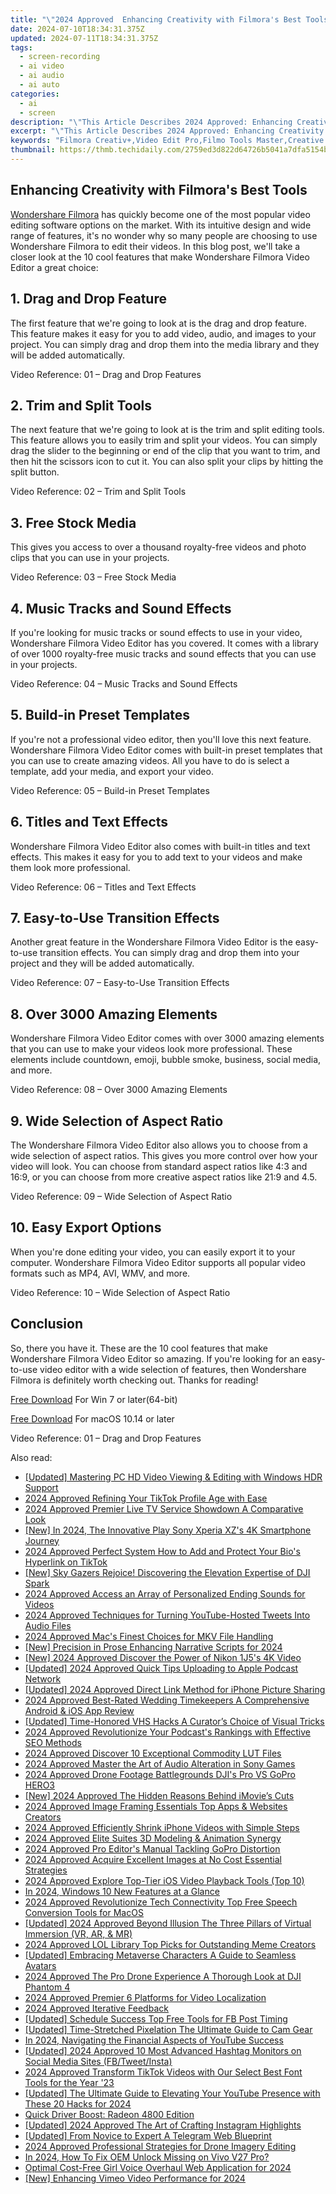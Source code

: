 ```yaml
---
title: "\"2024 Approved  Enhancing Creativity with Filmora's Best Tools\""
date: 2024-07-10T18:34:31.375Z
updated: 2024-07-11T18:34:31.375Z
tags: 
  - screen-recording
  - ai video
  - ai audio
  - ai auto
categories: 
  - ai
  - screen
description: "\"This Article Describes 2024 Approved: Enhancing Creativity with Filmora's Best Tools\""
excerpt: "\"This Article Describes 2024 Approved: Enhancing Creativity with Filmora's Best Tools\""
keywords: "Filmora Creativ+,Video Edit Pro,Filmo Tools Master,Creative Film Editing,FilmMax Crafting,VideoForm Artistry,MovieMaker Skills"
thumbnail: https://thmb.techidaily.com/2759ed3d822d64726b5041a7dfa5154bfc20081c37343fab709d27bf02b2be55.jpg
---
```


## Enhancing Creativity with Filmora's Best Tools

[Wondershare Filmora](https://tools.techidaily.com/wondershare/filmora/download/) has quickly become one of the most popular video editing software options on the market. With its intuitive design and wide range of features, it's no wonder why so many people are choosing to use Wondershare Filmora to edit their videos. In this blog post, we'll take a closer look at the 10 cool features that make Wondershare Filmora Video Editor a great choice:

## 1\. Drag and Drop Feature

The first feature that we're going to look at is the drag and drop feature. This feature makes it easy for you to add video, audio, and images to your project. You can simply drag and drop them into the media library and they will be added automatically.

Video Reference: 01 – Drag and Drop Features

## 2\. Trim and Split Tools

The next feature that we're going to look at is the trim and split editing tools. This feature allows you to easily trim and split your videos. You can simply drag the slider to the beginning or end of the clip that you want to trim, and then hit the scissors icon to cut it. You can also split your clips by hitting the split button.

Video Reference: 02 – Trim and Split Tools

## 3\. Free Stock Media

This gives you access to over a thousand royalty-free videos and photo clips that you can use in your projects.

Video Reference: 03 – Free Stock Media

## 4\. Music Tracks and Sound Effects

If you're looking for music tracks or sound effects to use in your video, Wondershare Filmora Video Editor has you covered. It comes with a library of over 1000 royalty-free music tracks and sound effects that you can use in your projects.

Video Reference: 04 – Music Tracks and Sound Effects

## 5\. Build-in Preset Templates

If you're not a professional video editor, then you'll love this next feature. Wondershare Filmora Video Editor comes with built-in preset templates that you can use to create amazing videos. All you have to do is select a template, add your media, and export your video.

Video Reference: 05 – Build-in Preset Templates

## 6\. Titles and Text Effects

Wondershare Filmora Video Editor also comes with built-in titles and text effects. This makes it easy for you to add text to your videos and make them look more professional.

Video Reference: 06 – Titles and Text Effects

## 7\. Easy-to-Use Transition Effects

Another great feature in the Wondershare Filmora Video Editor is the easy-to-use transition effects. You can simply drag and drop them into your project and they will be added automatically.

Video Reference: 07 – Easy-to-Use Transition Effects

## 8\. Over 3000 Amazing Elements

Wondershare Filmora Video Editor comes with over 3000 amazing elements that you can use to make your videos look more professional. These elements include countdown, emoji, bubble smoke, business, social media, and more.

Video Reference: 08 – Over 3000 Amazing Elements

## 9\. Wide Selection of Aspect Ratio

The Wondershare Filmora Video Editor also allows you to choose from a wide selection of aspect ratios. This gives you more control over how your video will look. You can choose from standard aspect ratios like 4:3 and 16:9, or you can choose from more creative aspect ratios like 21:9 and 4.5.

Video Reference: 09 – Wide Selection of Aspect Ratio

## 10\. Easy Export Options

When you're done editing your video, you can easily export it to your computer. Wondershare Filmora Video Editor supports all popular video formats such as MP4, AVI, WMV, and more.

Video Reference: 10 – Wide Selection of Aspect Ratio

## Conclusion

So, there you have it. These are the 10 cool features that make Wondershare Filmora Video Editor so amazing. If you're looking for an easy-to-use video editor with a wide selection of features, then Wondershare Filmora is definitely worth checking out. Thanks for reading!

[Free Download](https://tools.techidaily.com/wondershare/filmora/download/) For Win 7 or later(64-bit)

[Free Download](https://tools.techidaily.com/wondershare/filmora/download/) For macOS 10.14 or later

Video Reference: 01 – Drag and Drop Features


<ins class="adsbygoogle"
     style="display:block"
     data-ad-format="autorelaxed"
     data-ad-client="ca-pub-7571918770474297"
     data-ad-slot="1223367746"></ins>



<ins class="adsbygoogle"
     style="display:block"
     data-ad-client="ca-pub-7571918770474297"
     data-ad-slot="8358498916"
     data-ad-format="auto"
     data-full-width-responsive="true"></ins>




<span class="atpl-alsoreadstyle">Also read:</span>
<div><ul>
<li><a href="https://article-knowledge.techidaily.com/updated-mastering-pc-hd-video-viewing-and-editing-with-windows-hdr-support/"><u>[Updated] Mastering PC HD Video Viewing & Editing with Windows HDR Support</u></a></li>
<li><a href="https://article-knowledge.techidaily.com/2024-approved-refining-your-tiktok-profile-age-with-ease/"><u>2024 Approved  Refining Your TikTok Profile Age with Ease</u></a></li>
<li><a href="https://article-knowledge.techidaily.com/2024-approved-premier-live-tv-service-showdown-a-comparative-look/"><u>2024 Approved  Premier Live TV Service Showdown  A Comparative Look</u></a></li>
<li><a href="https://article-knowledge.techidaily.com/new-in-2024-the-innovative-play-sony-xperia-xzs-4k-smartphone-journey/"><u>[New] In 2024, The Innovative Play  Sony Xperia XZ's 4K Smartphone Journey</u></a></li>
<li><a href="https://article-knowledge.techidaily.com/2024-approved-perfect-system-how-to-add-and-protect-your-bios-hyperlink-on-tiktok/"><u>2024 Approved  Perfect System  How to Add and Protect Your Bio's Hyperlink on TikTok</u></a></li>
<li><a href="https://article-knowledge.techidaily.com/new-sky-gazers-rejoice-discovering-the-elevation-expertise-of-dji-spark/"><u>[New] Sky Gazers Rejoice! Discovering the Elevation Expertise of DJI Spark</u></a></li>
<li><a href="https://article-knowledge.techidaily.com/2024-approved-access-an-array-of-personalized-ending-sounds-for-videos/"><u>2024 Approved  Access an Array of Personalized Ending Sounds for Videos</u></a></li>
<li><a href="https://article-knowledge.techidaily.com/2024-approved-techniques-for-turning-youtube-hosted-tweets-into-audio-files/"><u>2024 Approved  Techniques for Turning YouTube-Hosted Tweets Into Audio Files</u></a></li>
<li><a href="https://article-knowledge.techidaily.com/2024-approved-macs-finest-choices-for-mkv-file-handling/"><u>2024 Approved  Mac's Finest Choices for MKV File Handling</u></a></li>
<li><a href="https://article-knowledge.techidaily.com/new-precision-in-prose-enhancing-narrative-scripts-for-2024/"><u>[New] Precision in Prose  Enhancing Narrative Scripts for 2024</u></a></li>
<li><a href="https://article-knowledge.techidaily.com/new-2024-approved-discover-the-power-of-nikon-1j5s-4k-video/"><u>[New] 2024 Approved  Discover the Power of Nikon 1J5's 4K Video</u></a></li>
<li><a href="https://article-knowledge.techidaily.com/updated-2024-approved-quick-tips-uploading-to-apple-podcast-network/"><u>[Updated] 2024 Approved  Quick Tips  Uploading to Apple Podcast Network</u></a></li>
<li><a href="https://article-knowledge.techidaily.com/updated-2024-approved-direct-link-method-for-iphone-picture-sharing/"><u>[Updated] 2024 Approved  Direct Link Method for iPhone Picture Sharing</u></a></li>
<li><a href="https://article-knowledge.techidaily.com/2024-approved-best-rated-wedding-timekeepers-a-comprehensive-android-and-ios-app-review/"><u>2024 Approved  Best-Rated Wedding Timekeepers  A Comprehensive Android & iOS App Review</u></a></li>
<li><a href="https://article-knowledge.techidaily.com/updated-time-honored-vhs-hacks-a-curators-choice-of-visual-tricks/"><u>[Updated] Time-Honored VHS Hacks  A Curator’s Choice of Visual Tricks</u></a></li>
<li><a href="https://article-knowledge.techidaily.com/2024-approved-revolutionize-your-podcasts-rankings-with-effective-seo-methods/"><u>2024 Approved  Revolutionize Your Podcast's Rankings with Effective SEO Methods</u></a></li>
<li><a href="https://article-knowledge.techidaily.com/2024-approved-discover-10-exceptional-commodity-lut-files/"><u>2024 Approved  Discover 10 Exceptional Commodity LUT Files</u></a></li>
<li><a href="https://article-knowledge.techidaily.com/2024-approved-master-the-art-of-audio-alteration-in-sony-games/"><u>2024 Approved  Master the Art of Audio Alteration in Sony Games</u></a></li>
<li><a href="https://article-knowledge.techidaily.com/2024-approved-drone-footage-battlegrounds-djis-pro-vs-gopro-hero3/"><u>2024 Approved  Drone Footage Battlegrounds  DJI's Pro VS GoPro HERO3</u></a></li>
<li><a href="https://article-knowledge.techidaily.com/new-2024-approved-the-hidden-reasons-behind-imovies-cuts/"><u>[New] 2024 Approved  The Hidden Reasons Behind iMovie’s Cuts</u></a></li>
<li><a href="https://article-knowledge.techidaily.com/2024-approved-image-framing-essentials-top-apps-and-websites-creators/"><u>2024 Approved  Image Framing Essentials  Top Apps & Websites Creators</u></a></li>
<li><a href="https://article-knowledge.techidaily.com/2024-approved-efficiently-shrink-iphone-videos-with-simple-steps/"><u>2024 Approved  Efficiently Shrink iPhone Videos with Simple Steps</u></a></li>
<li><a href="https://article-knowledge.techidaily.com/2024-approved-elite-suites-3d-modeling-and-animation-synergy/"><u>2024 Approved  Elite Suites  3D Modeling & Animation Synergy</u></a></li>
<li><a href="https://article-knowledge.techidaily.com/2024-approved-pro-editors-manual-tackling-gopro-distortion/"><u>2024 Approved  Pro Editor's Manual  Tackling GoPro Distortion</u></a></li>
<li><a href="https://article-knowledge.techidaily.com/2024-approved-acquire-excellent-images-at-no-cost-essential-strategies/"><u>2024 Approved  Acquire Excellent Images at No Cost  Essential Strategies</u></a></li>
<li><a href="https://article-knowledge.techidaily.com/2024-approved-explore-top-tier-ios-video-playback-tools-top-10/"><u>2024 Approved  Explore Top-Tier iOS Video Playback Tools (Top 10)</u></a></li>
<li><a href="https://article-knowledge.techidaily.com/in-2024-windows-10-new-features-at-a-glance/"><u>In 2024, Windows 10 New Features at a Glance</u></a></li>
<li><a href="https://article-knowledge.techidaily.com/2024-approved-revolutionize-tech-connectivity-top-free-speech-conversion-tools-for-macos/"><u>2024 Approved  Revolutionize Tech Connectivity  Top Free Speech Conversion Tools for MacOS</u></a></li>
<li><a href="https://article-knowledge.techidaily.com/updated-2024-approved-beyond-illusion-the-three-pillars-of-virtual-immersion-vr-ar-and-mr/"><u>[Updated] 2024 Approved  Beyond Illusion  The Three Pillars of Virtual Immersion (VR, AR, & MR)</u></a></li>
<li><a href="https://article-knowledge.techidaily.com/2024-approved-lol-library-top-picks-for-outstanding-meme-creators/"><u>2024 Approved  LOL Library  Top Picks for Outstanding Meme Creators</u></a></li>
<li><a href="https://article-knowledge.techidaily.com/updated-embracing-metaverse-characters-a-guide-to-seamless-avatars/"><u>[Updated] Embracing Metaverse Characters  A Guide to Seamless Avatars</u></a></li>
<li><a href="https://article-knowledge.techidaily.com/2024-approved-the-pro-drone-experience-a-thorough-look-at-dji-phantom-4/"><u>2024 Approved  The Pro Drone Experience  A Thorough Look at DJI Phantom 4</u></a></li>
<li><a href="https://article-knowledge.techidaily.com/2024-approved-premier-6-platforms-for-video-localization/"><u>2024 Approved  Premier 6 Platforms for Video Localization</u></a></li>
<li><a href="https://article-knowledge.techidaily.com/2024-approved-iterative-feedback/"><u>2024 Approved  Iterative Feedback</u></a></li>
<li><a href="https://facebook-video-recording.techidaily.com/updated-schedule-success-top-free-tools-for-fb-post-timing/"><u>[Updated] Schedule Success  Top Free Tools for FB Post Timing</u></a></li>
<li><a href="https://fox-blue.techidaily.com/updated-time-stretched-pixelation-the-ultimate-guide-to-cam-gear/"><u>[Updated] Time-Stretched Pixelation  The Ultimate Guide to Cam Gear</u></a></li>
<li><a href="https://youtube-stream.techidaily.com/in-2024-navigating-the-financial-aspects-of-youtube-success/"><u>In 2024, Navigating the Financial Aspects of YouTube Success</u></a></li>
<li><a href="https://instagram-video-recordings.techidaily.com/updated-2024-approved-10-most-advanced-hashtag-monitors-on-social-media-sites-fbtweetinsta/"><u>[Updated] 2024 Approved  10 Most Advanced Hashtag Monitors on Social Media Sites (FB/Tweet/Insta)</u></a></li>
<li><a href="https://tiktok-video-recordings.techidaily.com/2024-approved-transform-tiktok-videos-with-our-select-best-font-tools-for-the-year-23/"><u>2024 Approved  Transform TikTok Videos with Our Select Best Font Tools for the Year '23</u></a></li>
<li><a href="https://youtube-tips.techidaily.com/ed-the-ultimate-guide-to-elevating-your-youtube-presence-with-these-20-hacks-for-2024/"><u>[Updated] The Ultimate Guide to Elevating Your YouTube Presence with These 20 Hacks for 2024</u></a></li>
<li><a href="https://driver-install.techidaily.com/quick-driver-boost-radeon-4800-edition/"><u>Quick Driver Boost: Radeon 4800 Edition</u></a></li>
<li><a href="https://instagram-clips.techidaily.com/updated-2024-approved-the-art-of-crafting-instagram-highlights/"><u>[Updated] 2024 Approved  The Art of Crafting Instagram Highlights</u></a></li>
<li><a href="https://some-techniques.techidaily.com/updated-from-novice-to-expert-a-telegram-web-blueprint/"><u>[Updated] From Novice to Expert  A Telegram Web Blueprint</u></a></li>
<li><a href="https://extra-skills.techidaily.com/2024-approved-professional-strategies-for-drone-imagery-editing/"><u>2024 Approved  Professional Strategies for Drone Imagery Editing</u></a></li>
<li><a href="https://android-unlock.techidaily.com/in-2024-how-to-fix-oem-unlock-missing-on-vivo-v27-pro-by-drfone-android/"><u>In 2024, How To Fix OEM Unlock Missing on Vivo V27 Pro?</u></a></li>
<li><a href="https://sound-optimizing.techidaily.com/optimal-cost-free-girl-voice-overhaul-web-application-for-2024/"><u>Optimal Cost-Free Girl Voice Overhaul Web Application for 2024</u></a></li>
<li><a href="https://vimeo-videos.techidaily.com/new-enhancing-vimeo-video-performance-for-2024/"><u>[New] Enhancing Vimeo Video Performance for 2024</u></a></li>
</ul></div>
